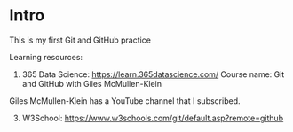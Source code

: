 # Intro

This is my first Git and GitHub practice

Learning resources:
1. 365 Data Science: https://learn.365datascience.com/
Course name: Git and GitHub with Giles McMullen-Klein

Giles McMullen-Klein has a YouTube channel that I subscribed.


3. W3School: https://www.w3schools.com/git/default.asp?remote=github
